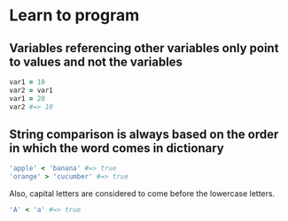 # Learn to program
## Variables referencing other variables only point to values and not the variables
```ruby
var1 = 10
var2 = var1
var1 = 20
var2 #=> 10
```

## String comparison is always based on the order in which the word comes in dictionary
```ruby
'apple' < 'banana' #=> true
'orange' > 'cucumber' #=> true
```
Also, capital letters are considered to come before the lowercase letters.

```ruby
'A' < 'a' #=> true
```
